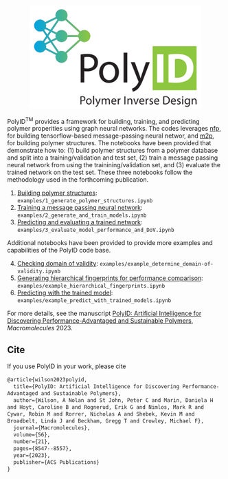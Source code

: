 
<p align="center">
  <img src="https://raw.githubusercontent.com/NREL/polyID/master/images/polyID-logo_color-full.svg" alt="PolyID Logo" width="400"/>
</p>

PolyID<sup>TM</sup> provides a framework for building, training, and predicting polymer properities using graph neural networks. The codes leverages [nfp](https://pypi.org/project/nfp/), for building tensorflow-based message-passing neural networ, and [m2p](https://pypi.org/project/m2p/), for building polymer structures.  The notebooks have been provided that demonstrate how to: (1) build polymer structures from a polymer database and split into a training/validation and test set, (2) train a message passing neural network from using the trainining/validation set, and (3) evaluate the trained network on the test set. These three notebooks follow the methodology used in the forthcoming publication.

1. [Building polymer structures](https://github.com/NREL/polyID/blob/master/examples/1_generate_polymer_structures.ipynb): `examples/1_generate_polymer_structures.ipynb`
2. [Training a message passing neural network](https://github.com/NREL/polyID/blob/master/examples/2_generate_and_train_models.ipynb): `examples/2_generate_and_train_models.ipynb`
3. [Predicting and evaluating a trained network](https://github.com/NREL/polyID/blob/master/examples/3_evaluate_model_performance_and_DoV.ipynb): `examples/3_evaluate_model_performance_and_DoV.ipynb`

Additional notebooks have been provided to provide more examples and capabilities of the PolyID code base.

4. [Checking domain of validity](https://github.com/NREL/polyID/blob/master/examples/example_determine_domain-of-validity.ipynb): `examples/example_determine_domain-of-validity.ipynb`
5. [Generating hierarchical fingerprints for performance comparison](https://github.com/NREL/polyID/blob/master/examples/example_hierarchical_fingerprints.ipynb): `examples/example_hierarchical_fingerprints.ipynb`
6. [Predicting with the trained model](https://github.com/NREL/polyID/blob/master/examples/example_predict_with_trained_models.ipynb): `examples/example_predict_with_trained_models.ipynb` 

For more details, see the manuscript [PolyID: Artificial Intelligence for Discovering Performance-Advantaged and Sustainable Polymers](https://doi.org/10.1021/acs.macromol.3c00994), _Macromolecules_ 2023.

## Cite 
If you use PolyID in your work, please cite
```
@article{wilson2023polyid,
  title={PolyID: Artificial Intelligence for Discovering Performance-Advantaged and Sustainable Polymers},
  author={Wilson, A Nolan and St John, Peter C and Marin, Daniela H and Hoyt, Caroline B and Rognerud, Erik G and Nimlos, Mark R and Cywar, Robin M and Rorrer, Nicholas A and Shebek, Kevin M and Broadbelt, Linda J and Beckham, Gregg T and Crowley, Michael F},
  journal={Macromolecules},
  volume={56},
  number={21},
  pages={8547--8557},
  year={2023},
  publisher={ACS Publications}
}
```